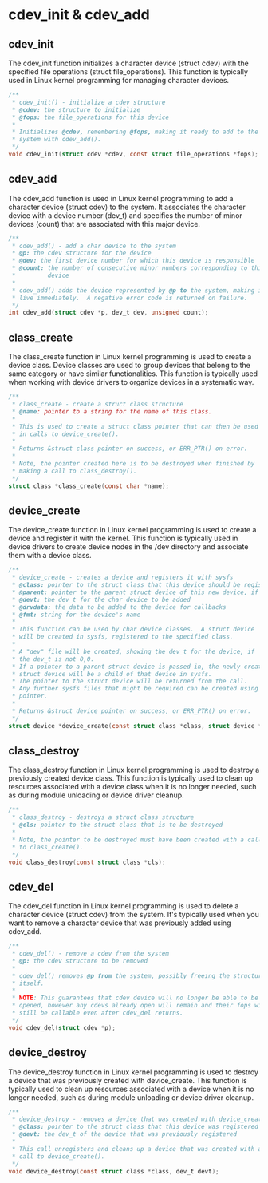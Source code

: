 # cdev_init & cdev_add


## cdev_init

The cdev_init function initializes a character device (struct cdev) with the specified file operations (struct file_operations). This function is typically used in Linux kernel programming for managing character devices.

```c
/**
 * cdev_init() - initialize a cdev structure
 * @cdev: the structure to initialize
 * @fops: the file_operations for this device
 *
 * Initializes @cdev, remembering @fops, making it ready to add to the
 * system with cdev_add().
 */
void cdev_init(struct cdev *cdev, const struct file_operations *fops);
```

## cdev_add

The cdev_add function is used in Linux kernel programming to add a character device (struct cdev) to the system. It associates the character device with a device number (dev_t) and specifies the number of minor devices (count) that are associated with this major device.

```c
/**
 * cdev_add() - add a char device to the system
 * @p: the cdev structure for the device
 * @dev: the first device number for which this device is responsible
 * @count: the number of consecutive minor numbers corresponding to this
 *         device
 *
 * cdev_add() adds the device represented by @p to the system, making it
 * live immediately.  A negative error code is returned on failure.
 */
int cdev_add(struct cdev *p, dev_t dev, unsigned count);
```

## class_create

The class_create function in Linux kernel programming is used to create a device class. Device classes are used to group devices that belong to the same category or have similar functionalities. This function is typically used when working with device drivers to organize devices in a systematic way.


```c
/**
 * class_create - create a struct class structure
 * @name: pointer to a string for the name of this class.
 *
 * This is used to create a struct class pointer that can then be used
 * in calls to device_create().
 *
 * Returns &struct class pointer on success, or ERR_PTR() on error.
 *
 * Note, the pointer created here is to be destroyed when finished by
 * making a call to class_destroy().
 */
struct class *class_create(const char *name);
```

## device_create

The device_create function in Linux kernel programming is used to create a device and register it with the kernel. This function is typically used in device drivers to create device nodes in the /dev directory and associate them with a device class.

```c
/**
 * device_create - creates a device and registers it with sysfs
 * @class: pointer to the struct class that this device should be registered to
 * @parent: pointer to the parent struct device of this new device, if any
 * @devt: the dev_t for the char device to be added
 * @drvdata: the data to be added to the device for callbacks
 * @fmt: string for the device's name
 *
 * This function can be used by char device classes.  A struct device
 * will be created in sysfs, registered to the specified class.
 *
 * A "dev" file will be created, showing the dev_t for the device, if
 * the dev_t is not 0,0.
 * If a pointer to a parent struct device is passed in, the newly created
 * struct device will be a child of that device in sysfs.
 * The pointer to the struct device will be returned from the call.
 * Any further sysfs files that might be required can be created using this
 * pointer.
 *
 * Returns &struct device pointer on success, or ERR_PTR() on error.
 */
struct device *device_create(const struct class *class, struct device *parent, dev_t devt, void *drvdata, const char *fmt, ...);

```

## class_destroy

The class_destroy function in Linux kernel programming is used to destroy a previously created device class. This function is typically used to clean up resources associated with a device class when it is no longer needed, such as during module unloading or device driver cleanup.

```c
/**
 * class_destroy - destroys a struct class structure
 * @cls: pointer to the struct class that is to be destroyed
 *
 * Note, the pointer to be destroyed must have been created with a call
 * to class_create().
 */
void class_destroy(const struct class *cls);
```

## cdev_del

The cdev_del function in Linux kernel programming is used to delete a character device (struct cdev) from the system. It's typically used when you want to remove a character device that was previously added using cdev_add.

```c
/**
 * cdev_del() - remove a cdev from the system
 * @p: the cdev structure to be removed
 *
 * cdev_del() removes @p from the system, possibly freeing the structure
 * itself.
 *
 * NOTE: This guarantees that cdev device will no longer be able to be
 * opened, however any cdevs already open will remain and their fops will
 * still be callable even after cdev_del returns.
 */
void cdev_del(struct cdev *p);
```

## device_destroy

The device_destroy function in Linux kernel programming is used to destroy a device that was previously created with device_create. This function is typically used to clean up resources associated with a device when it is no longer needed, such as during module unloading or device driver cleanup.

```c
/**
 * device_destroy - removes a device that was created with device_create()
 * @class: pointer to the struct class that this device was registered with
 * @devt: the dev_t of the device that was previously registered
 *
 * This call unregisters and cleans up a device that was created with a
 * call to device_create().
 */
void device_destroy(const struct class *class, dev_t devt);
```



